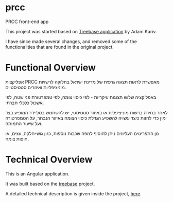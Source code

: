 # prcc
PRCC front-end app

This project was started based on [Treebase application](https://github.com/hasadna/treebase-app) by Adam Kariv.

I have since made several changes, and removed some of the functionalities that are found in the original project.

# Functional Overview

אפליקצית PRCC 
מאפשרת לראות תצוגה גרפית של מדינת ישראל בחלוקה לרשויות מוניציפליות ואיזורים סטטיסטיים.

באפליקציה שלוש תצוגות עיקריות - לפי כיסוי צומח, לפי טמפרטורת פני שטח, לפי אשכול כלכלי חברתי.

לאחר בחירה ברשות מוניציפלית או באיזור סטטיסטי, יש להשתמש בסליידר המופיע בצד ימין כדי לחזות כיצד עשויה להשפיע הגדלת כיסוי הצומח באיזור הנבחר, על הטמפרטורה ועל שיעור התמותה.

מן התפריטים העליונים ניתן להוסיף למפה שכבות נוספות, כגון גוש-חלקה, עצים, או חופות צומח.

# Technical Overview
This is an Angular application.

It was built based on the [treebase](https://github.com/hasadna/treebase-app) project.

A detailed technical description is given inside the project, [here](./projects/prccapp/src/doc/technical.md).